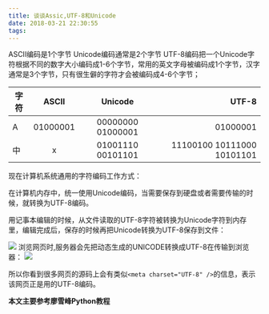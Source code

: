 ```yaml
---
title: 谈谈Assic,UTF-8和Unicode
date: 2018-03-21 22:30:55
tags:
---
```


ASCII编码是1个字节
Unicode编码通常是2个字节
UTF-8编码把一个Unicode字符根据不同的数字大小编码成1-6个字节，常用的英文字母被编码成1个字节，汉字通常是3个字节，只有很生僻的字符才会被编码成4-6个字节；

| 字符 | ASCII     |    Unicode       |   UTF-8          |
|----- |:--------: | :---------------:| ----------------:|
| A	   |  01000001 |00000000 01000001 |01000001          | 
| 中   |      x    |01001110 00101101 |11100100 10111000 10101101|

现在计算机系统通用的字符编码工作方式：

在计算机内存中，统一使用Unicode编码，当需要保存到硬盘或者需要传输的时候，就转换为UTF-8编码。

用记事本编辑的时候，从文件读取的UTF-8字符被转换为Unicode字符到内存里，编辑完成后，保存的时候再把Unicode转换为UTF-8保存到文件：

![](https://www.liaoxuefeng.com/files/attachments/001387245992536e2ba28125cf04f5c8985dbc94a02245e000/0)
浏览网页时,服务器会先把动态生成的UNICODE转换成UTF-8在传输到浏览器：
![](https://www.liaoxuefeng.com/files/attachments/001387245979827634fd6204f9346a1ae6358d9ed051666000/0)

所以你看到很多网页的源码上会有类似`<meta charset="UTF-8" />`的信息，表示该网页正是用的UTF-8编码。

**本文主要参考廖雪峰Python教程**